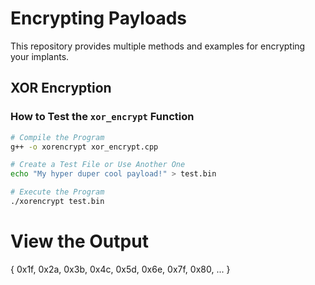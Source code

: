 # Encrypting Payloads

This repository provides multiple methods and examples for encrypting your implants.

## XOR Encryption

### How to Test the `xor_encrypt` Function

```bash
# Compile the Program
g++ -o xorencrypt xor_encrypt.cpp
```
```bash
# Create a Test File or Use Another One
echo "My hyper duper cool payload!" > test.bin
```
```bash
# Execute the Program
./xorencrypt test.bin
```
# View the Output
{ 0x1f, 0x2a, 0x3b, 0x4c, 0x5d, 0x6e, 0x7f, 0x80, ... }


